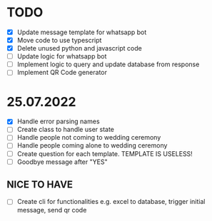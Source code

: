 # TODO

- [x] Update message template for whatsapp bot
- [x] Move code to use typescript
- [x] Delete unused python and javascript code
- [ ] Update logic for whatsapp bot
- [ ] Implement logic to query and update database from response
- [ ] Implement QR Code generator

# 25.07.2022

- [x] Handle error parsing names
- [ ] Create class to handle user state
- [ ] Handle people not coming to wedding ceremony
- [ ] Handle people coming alone to wedding ceremony
- [ ] Create question for each template. TEMPLATE IS USELESS!
- [ ] Goodbye message after "YES"

## NICE TO HAVE

- [ ] Create cli for functionalities e.g. excel to database, trigger initial message, send qr code
